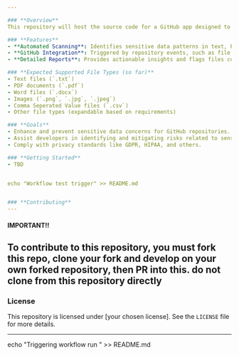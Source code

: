 ```yaml
---

### **Overview**
This repository will host the source code for a GitHub app designed to detect sensitive data within repositories. The app automatically scans files for personal, health, and other critical data types, ensuring compliance with privacy regulations and reducing the risk of data exposure.

### **Features**
- **Automated Scanning**: Identifies sensitive data patterns in text, PDFs, images, and more.
- **GitHub Integration**: Triggered by repository events, such as file uploads, commits, or pull requests.
- **Detailed Reports**: Provides actionable insights and flags files containing sensitive information, and how to resolve them.

### **Expected Supported File Types (so far)**
- Text files (`.txt`)
- PDF documents (`.pdf`)
- Word files (`.docx`)
- Images (`.png`, `.jpg`, `.jpeg`)
- Comma Seperated Value files (`.csv`)
- Other file types (expandable based on requirements)

### **Goals**
- Enhance and prevent sensitive data concerns for GitHub repositories.
- Assist developers in identifying and mitigating risks related to sensitive data exposure.
- Comply with privacy standards like GDPR, HIPAA, and others.

### **Getting Started**
- TBD


echo "Workflow test trigger" >> README.md


### **Contributing**
---
```

#### IMPORTANT!!
To contribute to this repository, you **must** fork this repo, clone your fork and develop on your own forked repository, then PR into this.
do not clone from this repository directly
---
### **License**
This repository is licensed under [your chosen license]. See the `LICENSE` file for more details.

---
echo "Triggering workflow run " >> README.md
